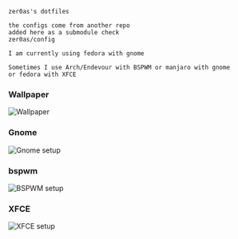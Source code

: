 ```
zer0as's dotfiles 

the configs come from another repo 
added here as a submodule check 
zer0as/config 

I am currently using fedora with gnome

Sometimes I use Arch/Endevour with BSPWM or manjaro with gnome
or fedora with XFCE

```
### Wallpaper

![Wallpaper](https://raw.githubusercontent.com/zer0as/dotflies/main/wallpaper.png)

### Gnome
![Gnome setup](https://zer0as.github.io/static/images/workspace-setups/gnome.png)

### bspwm

![BSPWM setup](https://zer0as.github.io/static/images/workspace-setups/bspwm.png)

### XFCE

![XFCE setup](https://zer0as.github.io/static/images/workspace-setups/xfce.png)